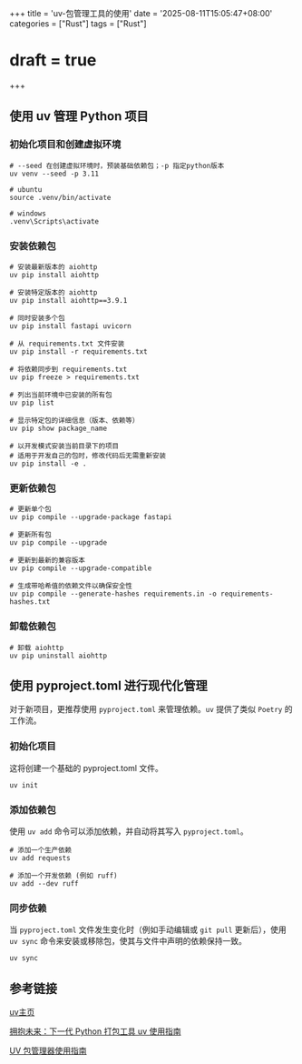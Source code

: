 +++
title = 'uv-包管理工具的使用'
date = '2025-08-11T15:05:47+08:00'
categories = ["Rust"]
tags = ["Rust"]
# draft = true
+++

## 使用 uv 管理 Python 项目

### 初始化项目和创建虚拟环境

```
# --seed 在创建虚拟环境时，预装基础依赖包；-p 指定python版本
uv venv --seed -p 3.11

# ubuntu
source .venv/bin/activate

# windows
.venv\Scripts\activate
```

### 安装依赖包

```
# 安装最新版本的 aiohttp
uv pip install aiohttp

# 安装特定版本的 aiohttp
uv pip install aiohttp==3.9.1

# 同时安装多个包
uv pip install fastapi uvicorn

# 从 requirements.txt 文件安装
uv pip install -r requirements.txt

# 将依赖同步到 requirements.txt
uv pip freeze > requirements.txt

# 列出当前环境中已安装的所有包
uv pip list

# 显示特定包的详细信息（版本、依赖等）
uv pip show package_name

# 以开发模式安装当前目录下的项目
# 适用于开发自己的包时，修改代码后无需重新安装
uv pip install -e .
```

### 更新依赖包

```
# 更新单个包
uv pip compile --upgrade-package fastapi

# 更新所有包
uv pip compile --upgrade

# 更新到最新的兼容版本
uv pip compile --upgrade-compatible

# 生成带哈希值的依赖文件以确保安全性
uv pip compile --generate-hashes requirements.in -o requirements-hashes.txt

```

### 卸载依赖包

```
# 卸载 aiohttp
uv pip uninstall aiohttp
```

## 使用 pyproject.toml 进行现代化管理

对于新项目，更推荐使用 ```pyproject.toml``` 来管理依赖。```uv``` 提供了类似 ```Poetry``` 的工作流。

### 初始化项目

这将创建一个基础的 pyproject.toml 文件。

```
uv init
```

### 添加依赖包

使用 ```uv add``` 命令可以添加依赖，并自动将其写入 ```pyproject.toml```。

```
# 添加一个生产依赖
uv add requests

# 添加一个开发依赖 (例如 ruff)
uv add --dev ruff
```


### 同步依赖

当 ```pyproject.toml``` 文件发生变化时（例如手动编辑或 ```git pull``` 更新后），使用 ```uv sync``` 命令来安装或移除包，使其与文件中声明的依赖保持一致。

```
uv sync
```

## 参考链接

[uv主页](https://docs.astral.sh/uv/)

[拥抱未来：下一代 Python 打包工具 uv 使用指南](https://www.cnblogs.com/wgb1234/p/18939881#:~:text=%E6%9C%AC%E6%96%87%E5%B0%86%E4%BD%9C%E4%B8%BA%E4%B8%80%E4%BB%BD%E5%85%A8%E9%9D%A2%E7%9A%84%E4%BD%BF%E7%94%A8%E8%AF%B4%E6%98%8E%EF%BC%8C%E5%B8%A6%E4%BD%A0%E6%B7%B1%E5%85%A5%E4%BA%86%E8%A7%A3%20uv%EF%BC%8C%E4%BB%8E%E5%AE%89%E8%A3%85%E5%88%B0%E6%97%A5%E5%B8%B8%E4%BD%BF%E7%94%A8%EF%BC%8C%E5%B9%B6%E9%98%90%E8%BF%B0%E4%B8%BA%E4%BD%95%E5%AE%83%E5%8F%AF%E8%83%BD%E6%88%90%E4%B8%BA%E4%BD%A0%E4%B8%8B%E4%B8%80%E4%B8%AA%20Python%20%E9%A1%B9%E7%9B%AE%E7%9A%84%E9%A6%96%E9%80%89%E3%80%82%20%E4%BB%80%E4%B9%88%E6%98%AF%20uv%EF%BC%9F%20%E4%B8%BA%E4%BD%95%E9%80%89%E6%8B%A9%E5%AE%83%EF%BC%9F%20uv,%E5%8C%85%E5%92%8C%E9%A1%B9%E7%9B%AE%E7%AE%A1%E7%90%86%E5%99%A8%E3%80%82%20%E5%AE%83%E7%94%B1%20Ruff%20%EF%BC%88%E4%B8%80%E4%B8%AA%E5%B9%BF%E5%8F%97%E6%AC%A2%E8%BF%8E%E7%9A%84%20Python%20Linter%EF%BC%89%E7%9A%84%E5%88%9B%E5%BB%BA%E8%80%85%20Astral%20%E5%85%AC%E5%8F%B8%E5%BC%80%E5%8F%91%E3%80%82)

[UV 包管理器使用指南](https://blog.niuhemoon.win/posts/tech/uv-guide/)